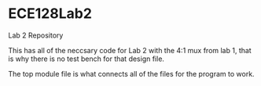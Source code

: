 # ECE128Lab2
Lab 2 Repository 

This has all of the neccsary code for Lab 2 with the 4:1 mux from lab 1, that is why there is no test bench for that design file. 

The top module file is what connects all of the files for the program to work.
